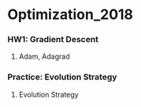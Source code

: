 # Optimization_2018

### HW1: Gradient Descent
1. Adam, Adagrad

### Practice: Evolution Strategy
1. Evolution Strategy
